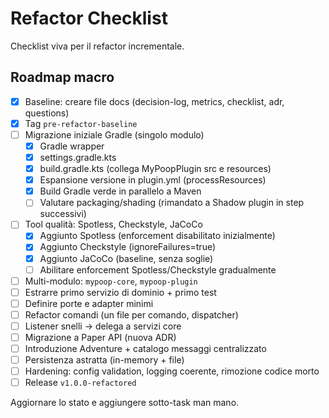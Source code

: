# Refactor Checklist

Checklist viva per il refactor incrementale.

## Roadmap macro
- [x] Baseline: creare file docs (decision-log, metrics, checklist, adr, questions)
- [x] Tag `pre-refactor-baseline`
- [ ] Migrazione iniziale Gradle (singolo modulo)
  - [x] Gradle wrapper
  - [x] settings.gradle.kts
  - [x] build.gradle.kts (collega MyPoopPlugin src e resources)
  - [x] Espansione versione in plugin.yml (processResources)
  - [x] Build Gradle verde in parallelo a Maven
  - [ ] Valutare packaging/shading (rimandato a Shadow plugin in step successivi)
- [ ] Tool qualità: Spotless, Checkstyle, JaCoCo
  - [x] Aggiunto Spotless (enforcement disabilitato inizialmente)
  - [x] Aggiunto Checkstyle (ignoreFailures=true)
  - [x] Aggiunto JaCoCo (baseline, senza soglie)
  - [ ] Abilitare enforcement Spotless/Checkstyle gradualmente
- [ ] Multi-modulo: `mypoop-core`, `mypoop-plugin`
- [ ] Estrarre primo servizio di dominio + primo test
- [ ] Definire porte e adapter minimi
- [ ] Refactor comandi (un file per comando, dispatcher)
- [ ] Listener snelli → delega a servizi core
- [ ] Migrazione a Paper API (nuova ADR)
- [ ] Introduzione Adventure + catalogo messaggi centralizzato
- [ ] Persistenza astratta (in-memory + file)
- [ ] Hardening: config validation, logging coerente, rimozione codice morto
- [ ] Release `v1.0.0-refactored`

Aggiornare lo stato e aggiungere sotto-task man mano.
